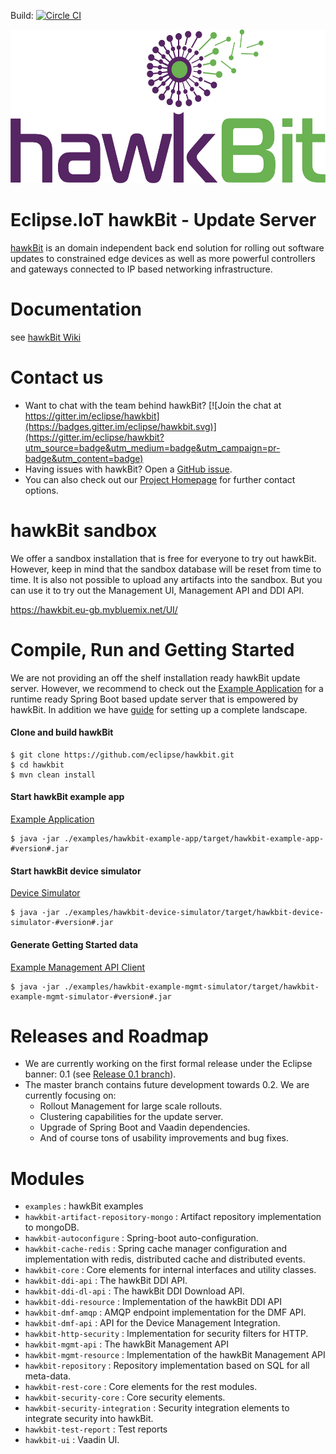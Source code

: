 Build: [![Circle CI](https://circleci.com/gh/eclipse/hawkbit.svg?style=svg)](https://circleci.com/gh/eclipse/hawkbit)

<img src=hawkbit_logo.png width=533 height=246 />

# Eclipse.IoT hawkBit - Update Server

[hawkBit](https://projects.eclipse.org/projects/iot.hawkbit) is an domain independent back end solution for rolling out software updates to constrained edge devices as well as more powerful controllers and gateways connected to IP based networking infrastructure.

# Documentation

see [hawkBit Wiki](https://github.com/eclipse/hawkbit/wiki)

# Contact us

* Want to chat with the team behind hawkBit? [![Join the chat at https://gitter.im/eclipse/hawkbit](https://badges.gitter.im/eclipse/hawkbit.svg)](https://gitter.im/eclipse/hawkbit?utm_source=badge&utm_medium=badge&utm_campaign=pr-badge&utm_content=badge)
* Having issues with hawkBit? Open a [GitHub issue](https://github.com/eclipse/hawkbit/issues).
* You can also check out our [Project Homepage](https://projects.eclipse.org/projects/iot.hawkbit) for further contact options.

# hawkBit sandbox

We offer a sandbox installation that is free for everyone to try out hawkBit. However, keep in mind that the sandbox database will be reset from time to time. It is also not possible to upload any artifacts into the sandbox. But you can use it to try out the Management UI, Management API and DDI API.

https://hawkbit.eu-gb.mybluemix.net/UI/

# Compile, Run and Getting Started

We are not providing an off the shelf installation ready hawkBit update server. However, we recommend to check out the [Example Application](examples/hawkbit-example-app) for a runtime ready Spring Boot based update server that is empowered by hawkBit. In addition we have [guide](https://github.com/eclipse/hawkbit/wiki/Run-hawkBit) for setting up a complete landscape.

#### Clone and build hawkBit
```
$ git clone https://github.com/eclipse/hawkbit.git
$ cd hawkbit
$ mvn clean install
```
#### Start hawkBit example app
[Example Application](examples/hawkbit-example-app)
```
$ java -jar ./examples/hawkbit-example-app/target/hawkbit-example-app-#version#.jar
```
#### Start hawkBit device simulator
[Device Simulator](examples/hawkbit-device-simulator)
```
$ java -jar ./examples/hawkbit-device-simulator/target/hawkbit-device-simulator-#version#.jar
```
#### Generate Getting Started data
[Example Management API Client](examples/hawkbit-example-mgmt-simulator)
```
$ java -jar ./examples/hawkbit-example-mgmt-simulator/target/hawkbit-example-mgmt-simulator-#version#.jar
```

# Releases and Roadmap

* We are currently working on the first formal release under the Eclipse banner: 0.1 (see [Release 0.1 branch](https://github.com/eclipse/hawkbit/tree/release-train-0.1)).
* The master branch contains future development towards 0.2. We are currently focusing on:
  * Rollout Management for large scale rollouts.
  * Clustering capabilities for the update server.
  * Upgrade of Spring Boot and Vaadin dependencies.
  * And of course tons of usability improvements and bug fixes.


# Modules
* `examples` : hawkBit examples 
* `hawkbit-artifact-repository-mongo` : Artifact repository implementation to mongoDB. 
* `hawkbit-autoconfigure` : Spring-boot auto-configuration. 
* `hawkbit-cache-redis` : Spring cache manager configuration and implementation with redis, distributed cache and distributed events.
* `hawkbit-core` : Core elements for internal interfaces and utility classes.
* `hawkbit-ddi-api` : The hawkBit DDI API.
* `hawkbit-ddi-dl-api` : The hawkBit DDI Download API.
* `hawkbit-ddi-resource` : Implementation of the hawkBit DDI API
* `hawkbit-dmf-amqp` : AMQP endpoint implementation for the DMF API. 
* `hawkbit-dmf-api` : API for the Device Management Integration.  
* `hawkbit-http-security` : Implementation for security filters for HTTP.  
* `hawkbit-mgmt-api` : The hawkBit Management API
* `hawkbit-mgmt-resource` : Implementation of the hawkBit Management API
* `hawkbit-repository` : Repository implementation based on SQL for all meta-data.   
* `hawkbit-rest-core` : Core elements for the rest modules.
* `hawkbit-security-core` : Core security elements.  
* `hawkbit-security-integration` : Security integration elements to integrate security into hawkBit.  
* `hawkbit-test-report` : Test reports
* `hawkbit-ui` : Vaadin UI.  
